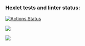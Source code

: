 ### Hexlet tests and linter status:
[![Actions Status](https://github.com/Nafanya-dev/python-project-50/actions/workflows/hexlet-check.yml/badge.svg)](https://github.com/Nafanya-dev/python-project-50/actions)

<a href="https://codeclimate.com/github/Nafanya-dev/python-project-50/maintainability"><img src="https://api.codeclimate.com/v1/badges/71297dd3d7b98aa9c6f8/maintainability" /></a>

<a href="https://codeclimate.com/github/Nafanya-dev/python-project-50/test_coverage"><img src="https://api.codeclimate.com/v1/badges/71297dd3d7b98aa9c6f8/test_coverage" /></a>
